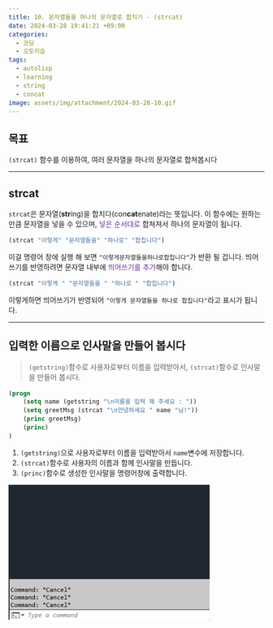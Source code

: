 ```yaml
---
title: 10. 문자열들을 하나의 문자열로 합치기 - (strcat)
date: 2024-03-28 19:41:21 +09:00
categories:
  - 코딩
  - 오토리습
tags:
  - autolisp
  - learning
  - string
  - concat
image: assets/img/attachment/2024-03-28-10.gif
---
```

## 목표
`(strcat)` 함수를 이용하여, 여러 문자열을 하나의 문자열로 합쳐봅시다

<hr>

## strcat
`strcat`은 문자열(**str**ing)을 합치다(con**cat**enate)라는 뜻입니다. 이 함수에는 원하는만큼 문자열을 넣을 수 있으며, <font color="#7030a0">넣은 순서대로</font> 합쳐져서 하나의 문자열이 됩니다.
```lisp
(strcat "이렇게" "문자열들을" "하나로" "합칩니다")
```
이걸 명령어 창에 실행 해 보면 `"이렇게문자열들을하나로합칩니다"`가 반환 될 겁니다.
띄어쓰기를 반영하려면 문자열 내부에 <font color="#7030a0">띄어쓰기를 추가</font>해야 합니다.
```lisp
(strcat "이렇게 " "문자열들을 " "하나로 " "합칩니다")
```
이렇게하면 띄어쓰기가 반영되어 `"이렇게 문자열들을 하나로 합칩니다"`라고 표시가 됩니다.

<hr>

## 입력한 이름으로 인사말을 만들어 봅시다
> `(getstring)`함수로 사용자로부터 이름을 입력받아서, `(strcat)`함수로 인사말을 만들어 봅시다.
```lisp
(progn
	(setq name (getstring "\n이름을 입력 해 주세요 : "))
	(setq greetMsg (strcat "\n안녕하세요 " name "님!"))
	(princ greetMsg)
	(princ)
)
```
1. `(getstring)`으로 사용자로부터 이름을 입력받아서 `name`변수에 저장합니다.
2. `(strcat)`함수로 사용자의 이름과 함께 인사말을 만듭니다.
3. `(princ)`함수로 생성한 인사말을 명령어창에 출력합니다.

![](assets/img/attachment/2024-03-28-10.gif)